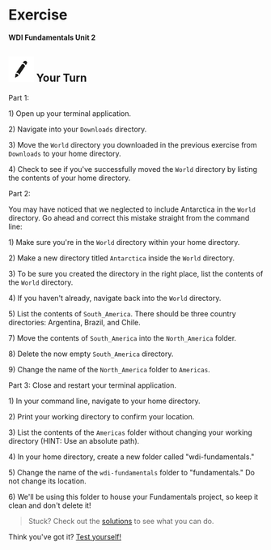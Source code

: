 # Exercise

**WDI Fundamentals Unit 2**

## ![Your Turn](../../.gitbook/assets/exercise%20%281%29.png) Your Turn

Part 1:

1\) Open up your terminal application.

2\) Navigate into your `Downloads` directory.

3\) Move the `World` directory you downloaded in the previous exercise from `Downloads` to your home directory.

4\) Check to see if you've successfully moved the `World` directory by listing the contents of your home directory.

Part 2:

You may have noticed that we neglected to include Antarctica in the `World` directory. Go ahead and correct this mistake straight from the command line:

1\) Make sure you're in the `World` directory within your home directory.

2\) Make a new directory titled `Antarctica` inside the `World` directory.

3\) To be sure you created the directory in the right place, list the contents of the `World` directory.

4\) If you haven't already, navigate back into the `World` directory.

5\) List the contents of `South_America`. There should be three country directories: Argentina, Brazil, and Chile.

7\) Move the contents of `South_America` into the `North_America` folder.

8\) Delete the now empty `South_America` directory.

9\) Change the name of the `North_America` folder to `Americas`.

Part 3: Close and restart your terminal application.

1\) In your command line, navigate to your home directory.

2\) Print your working directory to confirm your location.

3\) List the contents of the `Americas` folder without changing your working directory \(HINT: Use an absolute path\).

4\) In your home directory, create a new folder called "wdi-fundamentals."

5\) Change the name of the `wdi-fundamentals` folder to "fundamentals." Do not change its location.

6\) We'll be using this folder to house your Fundamentals project, so keep it clean and don't delete it!

> Stuck? Check out the [solutions](../../exercise-solutions.md#controlling-files-with-command-line) to see what you can do.

Think you've got it? [Test yourself!](../developer-tools-quiz-a.md)

